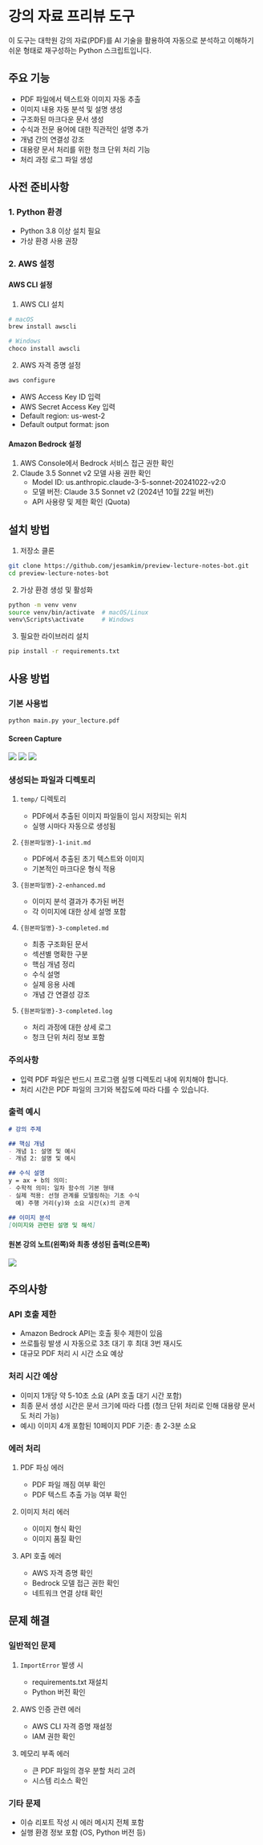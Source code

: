 # 강의 자료 프리뷰 도구

이 도구는 대학원 강의 자료(PDF)를 AI 기술을 활용하여 자동으로 분석하고 이해하기 쉬운 형태로 재구성하는 Python 스크립트입니다.

## 주요 기능

- PDF 파일에서 텍스트와 이미지 자동 추출
- 이미지 내용 자동 분석 및 설명 생성
- 구조화된 마크다운 문서 생성
- 수식과 전문 용어에 대한 직관적인 설명 추가
- 개념 간의 연결성 강조
- 대용량 문서 처리를 위한 청크 단위 처리 기능
- 처리 과정 로그 파일 생성

## 사전 준비사항

### 1. Python 환경
- Python 3.8 이상 설치 필요
- 가상 환경 사용 권장

### 2. AWS 설정

#### AWS CLI 설정
1. AWS CLI 설치
```bash
# macOS
brew install awscli

# Windows
choco install awscli
```

2. AWS 자격 증명 설정
```bash
aws configure
```
- AWS Access Key ID 입력
- AWS Secret Access Key 입력
- Default region: us-west-2
- Default output format: json

#### Amazon Bedrock 설정
1. AWS Console에서 Bedrock 서비스 접근 권한 확인
2. Claude 3.5 Sonnet v2 모델 사용 권한 확인
   - Model ID: us.anthropic.claude-3-5-sonnet-20241022-v2:0
   - 모델 버전: Claude 3.5 Sonnet v2 (2024년 10월 22일 버전)
   - API 사용량 및 제한 확인 (Quota)

## 설치 방법

1. 저장소 클론
```bash
git clone https://github.com/jesamkim/preview-lecture-notes-bot.git
cd preview-lecture-notes-bot
```

2. 가상 환경 생성 및 활성화
```bash
python -m venv venv
source venv/bin/activate  # macOS/Linux
venv\Scripts\activate     # Windows
```

3. 필요한 라이브러리 설치
```bash
pip install -r requirements.txt
```

## 사용 방법

### 기본 사용법
```bash
python main.py your_lecture.pdf
```

#### Screen Capture
![](./img/screen_capture_1.png)
![](./img/screen_capture_2.png)
![](./img/screen_capture_3.png)

### 생성되는 파일과 디렉토리
1. `temp/` 디렉토리
   - PDF에서 추출된 이미지 파일들이 임시 저장되는 위치
   - 실행 시마다 자동으로 생성됨

2. `{원본파일명}-1-init.md`
   - PDF에서 추출된 초기 텍스트와 이미지
   - 기본적인 마크다운 형식 적용

3. `{원본파일명}-2-enhanced.md`
   - 이미지 분석 결과가 추가된 버전
   - 각 이미지에 대한 상세 설명 포함

4. `{원본파일명}-3-completed.md`
   - 최종 구조화된 문서
   - 섹션별 명확한 구분
   - 핵심 개념 정리
   - 수식 설명
   - 실제 응용 사례
   - 개념 간 연결성 강조

5. `{원본파일명}-3-completed.log`
   - 처리 과정에 대한 상세 로그
   - 청크 단위 처리 정보 포함

### 주의사항
- 입력 PDF 파일은 반드시 프로그램 실행 디렉토리 내에 위치해야 합니다.
- 처리 시간은 PDF 파일의 크기와 복잡도에 따라 다를 수 있습니다.

### 출력 예시
```markdown
# 강의 주제

## 핵심 개념
- 개념 1: 설명 및 예시
- 개념 2: 설명 및 예시

## 수식 설명
y = ax + b의 의미:
- 수학적 의미: 일차 함수의 기본 형태
- 실제 적용: 선형 관계를 모델링하는 기초 수식
  예) 주행 거리(y)와 소요 시간(x)의 관계

## 이미지 분석
[이미지와 관련된 설명 및 해석]
```
#### 원본 강의 노트(왼쪽)와 최종 생성된 출력(오른쪽)
![](./img/sample-output.png)

## 주의사항

### API 호출 제한
- Amazon Bedrock API는 호출 횟수 제한이 있음
- 쓰로틀링 발생 시 자동으로 3초 대기 후 최대 3번 재시도
- 대규모 PDF 처리 시 시간 소요 예상

### 처리 시간 예상
- 이미지 1개당 약 5-10초 소요 (API 호출 대기 시간 포함)
- 최종 문서 생성 시간은 문서 크기에 따라 다름 (청크 단위 처리로 인해 대용량 문서도 처리 가능)
- 예시) 이미지 4개 포함된 10페이지 PDF 기준: 총 2-3분 소요

### 에러 처리
1. PDF 파싱 에러
   - PDF 파일 깨짐 여부 확인
   - PDF 텍스트 추출 가능 여부 확인

2. 이미지 처리 에러
   - 이미지 형식 확인
   - 이미지 품질 확인

3. API 호출 에러
   - AWS 자격 증명 확인
   - Bedrock 모델 접근 권한 확인
   - 네트워크 연결 상태 확인

## 문제 해결

### 일반적인 문제
1. `ImportError` 발생 시
   - requirements.txt 재설치
   - Python 버전 확인

2. AWS 인증 관련 에러
   - AWS CLI 자격 증명 재설정
   - IAM 권한 확인

3. 메모리 부족 에러
   - 큰 PDF 파일의 경우 분할 처리 고려
   - 시스템 리소스 확인

### 기타 문제
- 이슈 리포트 작성 시 에러 메시지 전체 포함
- 실행 환경 정보 포함 (OS, Python 버전 등)

